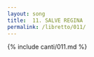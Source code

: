 ```yaml
---
layout: song
title:  11. SALVE REGINA
permalink: /libretto/011/
---
```

{% include canti/011.md %}   